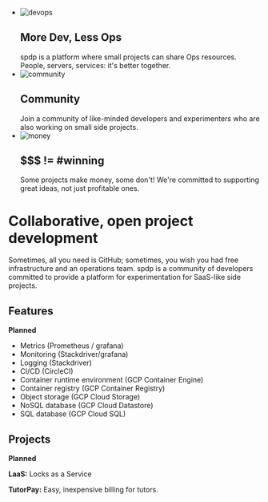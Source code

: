 <div class="intro">
	<ul>
		<li>
			<img src="http://www.share.org/media/mypmfqrt.jpg" alt="devops">
			<h2>More Dev, Less Ops</h2>
			spdp is a platform where small projects can share Ops resources. People, servers, services: it's better together.
		</li>
		<li>
			<img src="http://www.freeiconspng.com/uploads/community-icon-21.png" alt="community">
			<h2>Community</h2>
			Join a community of like-minded developers and experimenters who are also working on small side projects.
		</li>
		<li>
			<img src="http://baldyogi.com/wp-content/uploads/2013/06/dollar-signs.gif" alt="money">
			<h2>$$$ != #winning</h2>
			Some projects make money, some don't! We're committed to supporting great ideas, not just profitable ones.
		</li>
	</ul>
</div>

# Collaborative, open project development

<span style="font-weight: 400;">Sometimes, all you need is GitHub; sometimes, you wish you had free infrastructure and an operations team.</span> spdp is a community of developers committed to provide a platform for experimentation for SaaS-like side projects.

## Features

**Planned**

* Metrics (Prometheus / grafana)
* Monitoring (Stackdriver/grafana)
* Logging (Stackdriver)
* CI/CD (CircleCI)
* Container runtime environment (GCP Container Engine)
* Container registry (GCP Container Registry)
* Object storage (GCP Cloud Storage)
* NoSQL database (GCP Cloud Datastore)
* SQL database (GCP Cloud SQL)

## Projects

**Planned**

**LaaS:** Locks as a Service

**TutorPay:** Easy, inexpensive billing for tutors.
